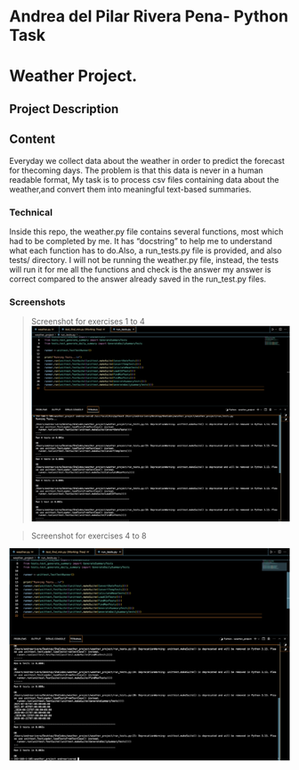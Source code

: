 #  Andrea del Pilar Rivera Pena- Python Task
# Weather Project.

## Project Description

## Content
Everyday we collect data about the weather in order to predict the forecast for thecoming days. The problem is that this data is never in a human readable format, My task is to process csv files containing data about the weather,and convert them into meaningful text-based summaries.


### Technical
Inside this repo, the weather.py file contains several functions, most which had to be completed by me. It has “docstring” to help me to understand what each function has to do.Also, a run_tests.py file is provided, and also tests/ directory. I will not be running the weather.py file, instead, the tests will run it for me all the functions and check is the answer my answer is correct compared to the answer already saved in the run_test.py files.


### Screenshots
>Screenshot for exercises 1 to 4
![Screenshot for exercises 1 to 4](images/github1.png)

>Screenshot for exercises 4 to 8

![Screenshot for exercises 4 to 8](images/github2.png)